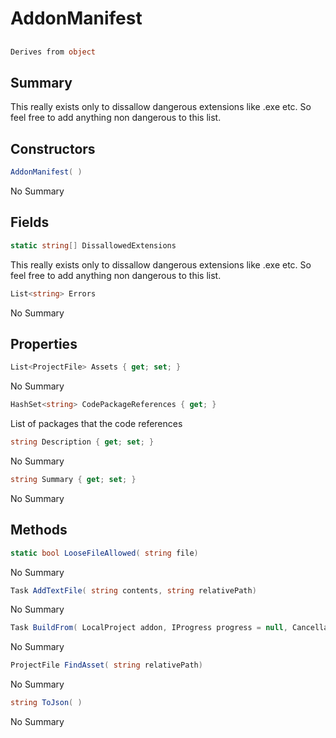 # AddonManifest

## 
```c#
Derives from object
```

## Summary

This really exists only to dissallow dangerous extensions like .exe etc.
So feel free to add anything non dangerous to this list.
## Constructors

```c#
AddonManifest( ) 
```
No Summary
## Fields

```c#
static string[] DissallowedExtensions
```
This really exists only to dissallow dangerous extensions like .exe etc.
So feel free to add anything non dangerous to this list.
```c#
List<string> Errors
```
No Summary
## Properties

```c#
List<ProjectFile> Assets { get; set; } 
```
No Summary
```c#
HashSet<string> CodePackageReferences { get; } 
```
List of packages that the code references
```c#
string Description { get; set; } 
```
No Summary
```c#
string Summary { get; set; } 
```
No Summary
## Methods

```c#
static bool LooseFileAllowed( string file) 
```
No Summary
```c#
Task AddTextFile( string contents, string relativePath) 
```
No Summary
```c#
Task BuildFrom( LocalProject addon, IProgress progress = null, CancellationToken cancel = null) 
```
No Summary
```c#
ProjectFile FindAsset( string relativePath) 
```
No Summary
```c#
string ToJson( ) 
```
No Summary
